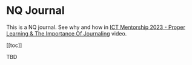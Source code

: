 # NQ Journal
This is a NQ journal. See why and how in
[ICT Mentorship 2023 - Proper Learning & The Importance Of Journaling](https://youtu.be/FQqwmDJOtxk) video.

<!-- nvm install --default 20.9.0 ; bun dev -->

[[toc]]

TBD
